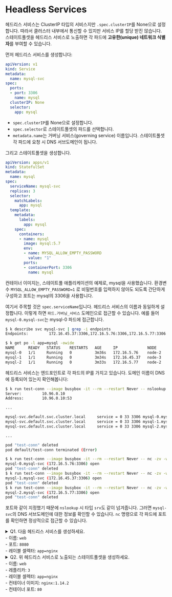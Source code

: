 # Headless Services

헤드리스 서비스는 ClusterIP 타입의 서비스지만 `.spec.clusterIP`를 None으로 설정합니다. 따라서 클러스터 내부에서 통신할 수 있지만 서비스 IP를 할당 받진 않습니다. 스테이트풀셋을 헤드리스 서비스로 노출하면 각 파드에 **고유한(unique) 네트워크 식별자**를 부여할 수 있습니다.

먼저 헤드리스 서비스를 생성합니다:
```yaml
apiVersion: v1
kind: Service
metadata:
  name: mysql-svc
spec:
  ports:
  - port: 3306
    name: mysql
  clusterIP: None
  selector:
    app: mysql
```

- `spec.clusterIP`를 None으로 설정합니다.
- `spec.selector`로 스테이트풀셋의 파드를 선택합니다.
- `metadata.name`는 거버닝 서비스(governing service) 이름입니다. 스테이트풀셋 각 파드에 요청 시 DNS 서브도메인이 됩니다.


그리고 스테이트풀셋을 생성합니다.

```yaml
apiVersion: apps/v1
kind: StatefulSet
metadata:
  name: mysql
spec:
  serviceName: mysql-svc
  replicas: 3
  selector:
    matchLabels:
      app: mysql
  template:
    metadata:
      labels:
        app: mysql
    spec:
      containers:
      - name: mysql
        image: mysql:5.7
        env:
        - name: MYSQL_ALLOW_EMPTY_PASSWORD
          value: "1"
        ports:
        - containerPort: 3306
          name: mysql
```

컨테이너 이미지는, 스테이트풀 애플리케이션의 예제로, mysql을 사용했습니다. 환경변수 `MYSQL_ALLOW_EMPTY_PASSWORD=1` 로 비밀번호를 입력하지 않아도 되도록 간단하게 구성하고 포트는 mysql의 3306을 사용합니다.

여기서 주목할 것은 `spec.serviceName`입니다. 헤드리스 서비스의 이름과 동일하게 설정합니다. 이렇게 하면 `파드.거버닝_서비스` 도메인으로 접근할 수 있습니다. 예를 들어 `mysql-0.mysql-svc`는 mysql-0 파드에 접근합니다.

```sh
$ k describe svc mysql-svc | grep -i endpoints
Endpoints:         172.16.45.37:3306,172.16.5.76:3306,172.16.5.77:3306

$ k get po -l app=mysql -owide
NAME      READY   STATUS    RESTARTS   AGE     IP             NODE     NOMINATED NODE   READINESS GATES
mysql-0   1/1     Running   0          3m36s   172.16.5.76    node-2   <none>           <none>
mysql-1   1/1     Running   0          3m34s   172.16.45.37   node-3   <none>           <none>
mysql-2   1/1     Running   0          3m33s   172.16.5.77    node-2   <none>           <none>
```

헤드리스 서비스는 엔드포인트로 각 파드의 IP를 가지고 있습니다. 도메인 이름이 DNS에 등록되어 있는지 확인해봅니다:

```sh
$ k run test-conn --image busybox -it --rm --restart Never -- nslookup -type=srv mysql-svc
Server:         10.96.0.10
Address:        10.96.0.10:53

...

mysql-svc.default.svc.cluster.local     service = 0 33 3306 mysql-0.mysql-svc.default.svc.cluster.local
mysql-svc.default.svc.cluster.local     service = 0 33 3306 mysql-1.mysql-svc.default.svc.cluster.local
mysql-svc.default.svc.cluster.local     service = 0 33 3306 mysql-2.mysql-svc.default.svc.cluster.local

...

pod "test-conn" deleted
pod default/test-conn terminated (Error)

$ k run test-conn --image busybox -it --rm --restart Never -- nc -zv -w 3 mysql-0.mysql-svc 3306
mysql-0.mysql-svc (172.16.5.76:3306) open
pod "test-conn" deleted
$ k run test-conn --image busybox -it --rm --restart Never -- nc -zv -w 3 mysql-1.mysql-svc 3306
mysql-1.mysql-svc (172.16.45.37:3306) open
pod "test-conn" deleted
$ k run test-conn --image busybox -it --rm --restart Never -- nc -zv -w 3 mysql-2.mysql-svc 3306
mysql-2.mysql-svc (172.16.5.77:3306) open
pod "test-conn" deleted
```

포트와 같이 지정했기 때문에 `nslookup` 시 타입 `srv`도 같이 넘겨줍니다. 그러면 `mysql-svc`의 DNS 서브도메인에 대한 정보를 확인할 수 있습니다. `nc` 명령으로 각 파드에 포트를 확인하면 정상적으로 접근할 수 있습니다.


<details>
<summary>Q1. 다음 헤드리스 서비스를 생성하세요.
<br> - 이름: <code>web</code>
<br> - 포트: <code>8080</code>
<br> - 레이블 셀렉터: <code>app=nginx</code>
</summary>

```yaml
apiVersion: v1
kind: Service
metadata:
  name: web
spec:
  ports:
  - port: 8080
    name: http
  clusterIP: None
  selector:
    app: nginx
```
</details>

<details>
<summary>Q2. 위 헤드리스 서비스로 노출되는 스테이트풀셋을 생성하세요.
<br> - 이름: <code>web</code>
<br> - 레플리카: <code>3</code>
<br> - 레이블 셀렉터: <code>app=nginx</code>
<br> - 컨테이너 이미지: <code>nginx:1.14.2</code>
<br> - 컨테이너 포트: <code>80</code>
</summary>

```yaml
apiVersion: apps/v1
kind: StatefulSet
metadata:
  name: web
spec:
  serviceName: web
  replicas: 3
  selector:
    matchLabels:
      app: nginx
  template:
    metadata:
      labels:
        app: nginx
    spec:
      containers:
      - name: nginx
        image: nginx:1.14.2
        ports:
        - containerPort: 80
          name: http
```
</details>

